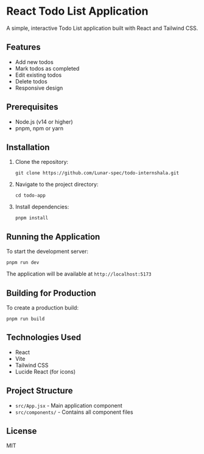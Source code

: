 # React Todo List Application

A simple, interactive Todo List application built with React and Tailwind CSS.

## Features

- Add new todos
- Mark todos as completed
- Edit existing todos
- Delete todos
- Responsive design

## Prerequisites

- Node.js (v14 or higher)
- pnpm, npm or yarn

## Installation

1. Clone the repository:

   ```
   git clone https://github.com/Lunar-spec/todo-internshala.git
   ```

2. Navigate to the project directory:

   ```
   cd todo-app
   ```

3. Install dependencies:
   ```
   pnpm install
   ```

## Running the Application

To start the development server:

```
pnpm run dev
```

The application will be available at `http://localhost:5173`

## Building for Production

To create a production build:

```
pnpm run build
```

## Technologies Used

- React
- Vite
- Tailwind CSS
- Lucide React (for icons)

## Project Structure

- `src/App.jsx` - Main application component
- `src/components/` - Contains all component files

## License

MIT
